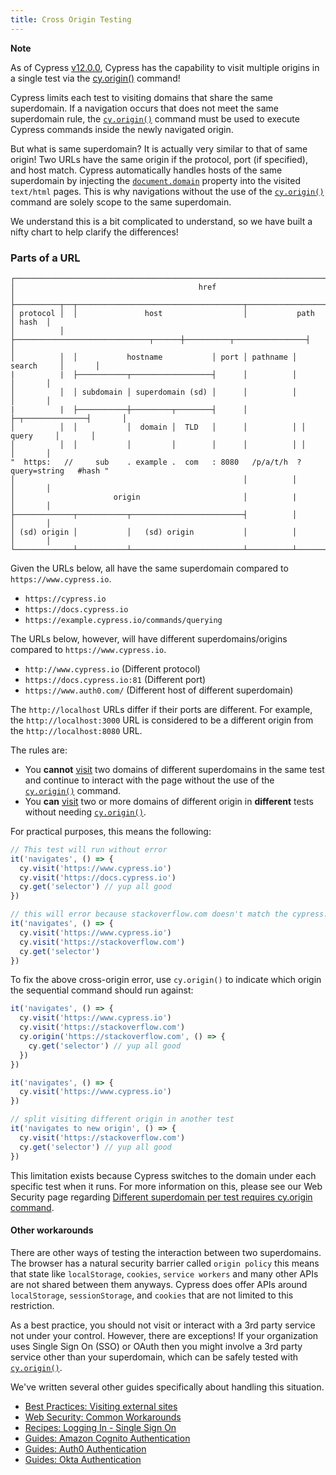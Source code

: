 ```yaml
---
title: Cross Origin Testing
---
```


<Alert type="info">

<strong class="alert-header"> Note </strong>

As of Cypress [v12.0.0](https://on.cypress.io/changelog#12-0-0), Cypress has the
capability to visit multiple origins in a single test via the
[cy.origin()](https://on.cypress.io/origin) command!

</Alert>

Cypress limits each test to visiting domains that share the same superdomain. If
a navigation occurs that does not meet the same superdomain rule, the
[`cy.origin()`](/api/commands/origin) command must be used to execute Cypress
commands inside the newly navigated origin.

But what is same superdomain? It is actually very similar to that of same
origin! Two URLs have the same origin if the protocol, port (if specified), and
host match. Cypress automatically handles hosts of the same superdomain by
injecting the
[`document.domain`](https://developer.mozilla.org/en-US/docs/Web/API/Document/domain)
property into the visited `text/html` pages. This is why navigations without the
use of the [`cy.origin()`](/api/commands/origin) command are solely scope to the
same superdomain.

We understand this is a bit complicated to understand, so we have built a nifty
chart to help clarify the differences!

### Parts of a URL

```
┌───────────────────────────────────────────────────────────────────────────────────────┐
│                                         href                                          │
├──────────┬──┬─────────────────────────────────────┬───────────────────────────┬───────┤
│ protocol │  │               host                  │           path            │ hash  │
│          │  ├──────────────────────────────┬──────┼──────────┬────────────────┤       │
│          │  │           hostname           │ port │ pathname │     search     │       │
|          |  ├───────────┬──────────────────┤      │          │                │       │
│          │  │ subdomain │ superdomain (sd) │      │          │                │       │
|          |  ├───────────┼─────────┬────────┤      │          ├─┬──────────────┤       │
│          │  │           │  domain │  TLD   │      │          │ │    query     │       │
│          │  │           │         │        │      │          │ │              │       │
"  https:   //     sub    . example .  com   : 8080   /p/a/t/h  ?  query=string   #hash "
│                                                   │          │                │       │
│                      origin                       │          |                │       │
├─────────────┬───────────┬─────────────────────────┤          │                │       │
│ (sd) origin │           │   (sd) origin           │          │                │       │
└─────────────┴───────────┴─────────────────────────┴──────────┴────────────────┴───────┘
```

Given the URLs below, all have the same superdomain compared to
`https://www.cypress.io`.

- `https://cypress.io`
- `https://docs.cypress.io`
- `https://example.cypress.io/commands/querying`

The URLs below, however, will have different superdomains/origins compared to
`https://www.cypress.io`.

- `http://www.cypress.io` (Different protocol)
- `https://docs.cypress.io:81` (Different port)
- `https://www.auth0.com/` (Different host of different superdomain)

The `http://localhost` URLs differ if their ports are different. For example,
the `http://localhost:3000` URL is considered to be a different origin from the
`http://localhost:8080` URL.

The rules are:

- <Icon name="exclamation-triangle" color="red"></Icon> You **cannot**
  [visit](/api/commands/visit) two domains of different superdomains in the same
  test and continue to interact with the page without the use of the
  [`cy.origin()`](/api/commands/origin) command.
- <Icon name="check-circle" color="green"></Icon> You **can**
  [visit](/api/commands/visit) two or more domains of different origin in
  **different** tests without needing [`cy.origin()`](/api/commands/origin).

For practical purposes, this means the following:

```javascript
// This test will run without error
it('navigates', () => {
  cy.visit('https://www.cypress.io')
  cy.visit('https://docs.cypress.io')
  cy.get('selector') // yup all good
})
```

```javascript
// this will error because stackoverflow.com doesn't match the cypress.io superdomain
it('navigates', () => {
  cy.visit('https://www.cypress.io')
  cy.visit('https://stackoverflow.com')
  cy.get('selector')
})
```

To fix the above cross-origin error, use `cy.origin()` to indicate which origin
the sequential command should run against:

```javascript
it('navigates', () => {
  cy.visit('https://www.cypress.io')
  cy.visit('https://stackoverflow.com')
  cy.origin('https://stackoverflow.com', () => {
    cy.get('selector') // yup all good
  })
})
```

```javascript
it('navigates', () => {
  cy.visit('https://www.cypress.io')
})

// split visiting different origin in another test
it('navigates to new origin', () => {
  cy.visit('https://stackoverflow.com')
  cy.get('selector') // yup all good
})
```

This limitation exists because Cypress switches to the domain under each
specific test when it runs. For more information on this, please see our Web
Security page regarding
[Different superdomain per test requires cy.origin command](/guides/guides/web-security#Different-superdomain-per-test-requires-cy-origin-command).

#### Other workarounds

There are other ways of testing the interaction between two superdomains. The
browser has a natural security barrier called `origin policy` this means that
state like `localStorage`, `cookies`, `service workers` and many other APIs are
not shared between them anyways. Cypress does offer APIs around `localStorage`,
`sessionStorage`, and `cookies` that are not limited to this restriction.

As a best practice, you should not visit or interact with a 3rd party service
not under your control. However, there are exceptions! If your organization uses
Single Sign On (SSO) or OAuth then you might involve a 3rd party service other
than your superdomain, which can be safely tested with
[`cy.origin()`](/api/commands/origin).

We've written several other guides specifically about handling this situation.

- [Best Practices: Visiting external sites](/guides/references/best-practices#Visiting-external-sites)
- [Web Security: Common Workarounds](/guides/guides/web-security#Common-Workarounds)
- [Recipes: Logging In - Single Sign On](/examples/examples/recipes#Logging-In)
- [Guides: Amazon Cognito Authentication](/guides/end-to-end-testing/amazon-cognito-authentication)
- [Guides: Auth0 Authentication](/guides/end-to-end-testing/auth0-authentication)
- [Guides: Okta Authentication](/guides/end-to-end-testing/okta-authentication)

